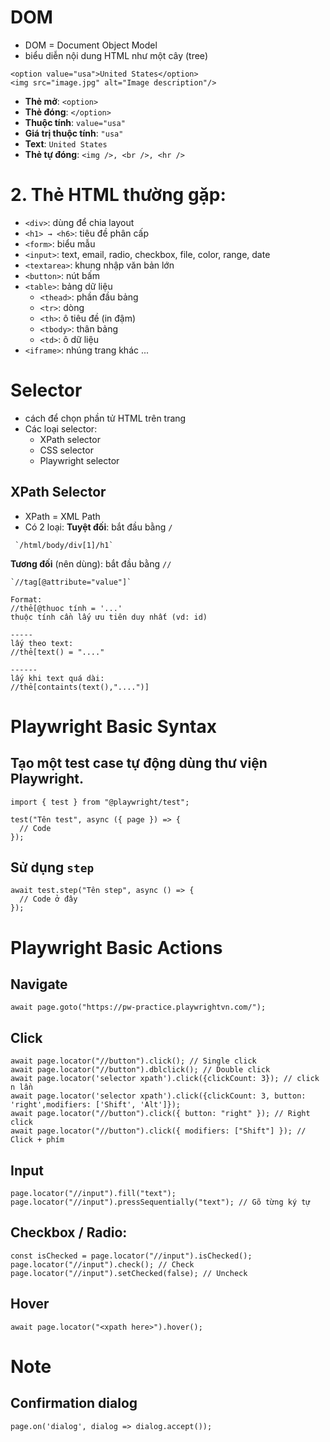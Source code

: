 # DOM

- DOM = Document Object Model
- biểu diễn nội dung HTML như một cây (tree)

```
<option value="usa">United States</option>
<img src="image.jpg" alt="Image description"/>
```

- **Thẻ mở**: `<option>`
- **Thẻ đóng**: `</option>`
- **Thuộc tính**: `value="usa"`
- **Giá trị thuộc tính**: `"usa"`
- **Text**: `United States`
- **Thẻ tự đóng**: `<img />, <br />, <hr />`

# 2. Thẻ HTML thường gặp:

- `<div>`: dùng để chia layout
- `<h1> → <h6>`: tiêu đề phân cấp
- `<form>`: biểu mẫu
- `<input>`: text, email, radio, checkbox, file, color, range, date
- `<textarea>`: khung nhập văn bản lớn
- `<button>`: nút bấm
- `<table>`: bảng dữ liệu
  - `<thead>`: phần đầu bảng
  - `<tr>`: dòng
  - `<th>`: ô tiêu đề (in đậm)
  - `<tbody>`: thân bảng
  - `<td>`: ô dữ liệu
- `<iframe>`: nhúng trang khác
  ...

# Selector

- cách để chọn phần tử HTML trên trang
- Các loại selector:
  - XPath selector
  - CSS selector
  - Playwright selector

## XPath Selector

- XPath = XML Path
- Có 2 loại:
  **Tuyệt đối**: bắt đầu bằng `/`

```
 `/html/body/div[1]/h1`
```

**Tương đối** (nên dùng): bắt đầu bằng `//`

```
`//tag[@attribute="value"]`
```
```
Format:
//thẻ[@thuoc tính = '...'
thuộc tính cần lấy ưu tiên duy nhất (vd: id)

-----
lấy theo text:
//thẻ[text() = "...."

------
lấy khi text quá dài:
//thẻ[containts(text(),"....")]
```

# Playwright Basic Syntax

## Tạo một test case tự động dùng thư viện Playwright.

```
import { test } from "@playwright/test";

test("Tên test", async ({ page }) => {
  // Code
});
```

## Sử dụng `step`

```
await test.step("Tên step", async () => {
  // Code ở đây
});
```

# Playwright Basic Actions

## Navigate

```
await page.goto("https://pw-practice.playwrightvn.com/");
```

## Click

```
await page.locator("//button").click(); // Single click
await page.locator("//button").dblclick(); // Double click
await page.locator('selector xpath').click({clickCount: 3}); // click n lần
await page.locator('selector xpath').click({clickCount: 3, button: 'right',modifiers: ['Shift', 'Alt']});
await page.locator("//button").click({ button: "right" }); // Right click
await page.locator("//button").click({ modifiers: ["Shift"] }); // Click + phím
```

## Input

```
page.locator("//input").fill("text");
page.locator("//input").pressSequentially("text"); // Gõ từng ký tự
```

## Checkbox / Radio:

```
const isChecked = page.locator("//input").isChecked();
page.locator("//input").check(); // Check
page.locator("//input").setChecked(false); // Uncheck
```
## Hover
```
await page.locator("<xpath here>").hover();
```

# Note
## Confirmation dialog
```
page.on('dialog', dialog => dialog.accept());
```